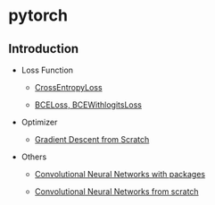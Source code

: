 # pytorch

## Introduction 

- Loss Function

  - [CrossEntropyLoss](https://github.com/ceo21ckim/PyTorch/blob/main/01.Introduction/CrossEntropyLoss.ipynb)

  - [BCELoss, BCEWithlogitsLoss](https://github.com/ceo21ckim/PyTorch/blob/main/01.Introduction/BCELoss%2C%20BCEWithlogitsLoss.ipynb)

- Optimizer

  - [Gradient Descent from Scratch](https://github.com/ceo21ckim/PyTorch/blob/main/01.Introduction/Gradient_Descent.ipynb)
  
- Others

  - [Convolutional Neural Networks with packages](https://github.com/ceo21ckim/PyTorch/blob/main/01.Introduction/Convolutional_Neural_Networks.ipynb)

  - [Convolutional Neural Networks from scratch](https://github.com/ceo21ckim/PyTorch/blob/main/01.Introduction/Convolutional_Neural_Networks_from_scratch.ipynb)
